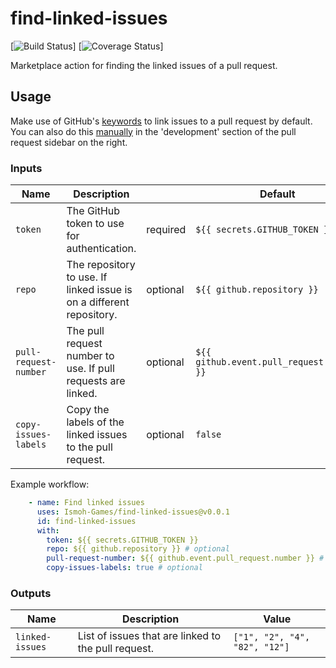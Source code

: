 # find-linked-issues

[![Build Status]()]
[![Coverage Status]()]

Marketplace action for finding the linked issues of a pull request. 

## Usage

Make use of GitHub's [keywords](https://docs.github.com/en/issues/tracking-your-work-with-issues/linking-a-pull-request-to-an-issue#linking-a-pull-request-to-an-issue-using-a-keyword) to link issues to a pull request by default.\
You can also do this [manually](https://docs.github.com/en/issues/tracking-your-work-with-issues/linking-a-pull-request-to-an-issue#manually-linking-a-pull-request-or-branch-to-an-issue-using-the-issue-sidebar) in the 'development' section of the pull request sidebar on the right.


### Inputs
| Name                  | Description                                                          |          | Default                                   |
|-----------------------|----------------------------------------------------------------------|----------|-------------------------------------------|
| `token`               | The GitHub token to use for authentication.                          | required | `${{ secrets.GITHUB_TOKEN }}`             |
| `repo`                | The repository to use. If linked issue is on a different repository. | optional | `${{ github.repository }}`                |
| `pull-request-number` | The pull request number to use. If pull requests are linked.         | optional | `${{ github.event.pull_request.number }}` |
| `copy-issues-labels`  | Copy the labels of the linked issues to the pull request.            | optional | `false`                                   |

Example workflow:

```yaml
    - name: Find linked issues
      uses: Ismoh-Games/find-linked-issues@v0.0.1
      id: find-linked-issues
      with:
        token: ${{ secrets.GITHUB_TOKEN }}
        repo: ${{ github.repository }} # optional
        pull-request-number: ${{ github.event.pull_request.number }} # optional
        copy-issues-labels: true # optional
```

### Outputs
| Name            | Description                                         | Value                         |
|-----------------|-----------------------------------------------------|-------------------------------|
| `linked-issues` | List of issues that are linked to the pull request. | `["1", "2", "4", "82", "12"]` |
